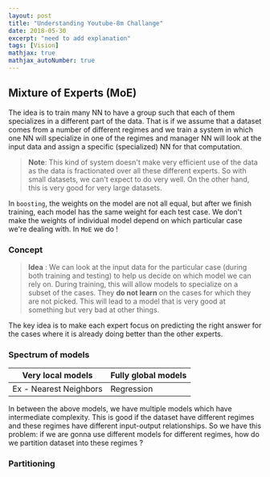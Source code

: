 ```yaml
---
layout: post
title: "Understanding Youtube-8m Challange"
date: 2018-05-30
excerpt: "need to add explanation"
tags: [Vision]
mathjax: true
mathjax_autoNumber: true
---
```


## Mixture of Experts (MoE)

The idea is to train many NN to have a group such that each of them specializes in a different part of the data. That is if we assume that a dataset comes from a number of different regimes and we train a system in which one NN will specialize in one of the regimes and manager NN will look at the input data and assign a specific (specialized) NN for that computation.   

> **Note**: This kind of system doesn't make very efficient use of the data as the data is fractionated over all these different experts. So with small datasets, we can't expect to do very well. On the other hand, this is very good for very large datasets. 

In `boosting`, the weights on the model are not all equal, but after we finish training, each model has the same weight for each test case. We don't make the weights of individual model depend on which particular case we're dealing with. In `MoE` we do ! 

### Concept

> **Idea** : We can look at the input data for the particular case (during both training and testing) to help us decide on which model we can rely on. During training, this will allow models to specialize on a subset of the cases. They **do not learn** on the cases for which they are not picked. This will lead to a model that is very good at something but very bad at other things. 

The key idea is to make each expert focus on predicting the right answer for the cases where it is already doing better than the other experts. 

### Spectrum of models

| Very local models      | Fully global models |
| ---------------------- | ------------------- |
| Ex - Nearest Neighbors | Regression          |

In between the above models, we have multiple models which have intermediate complexity. This is good if the dataset have different regimes and these regimes have different input-output relationships. So we have this problem: if we are gonna use different models for different regimes, how do we partition dataset into these regimes ?

### Partitioning


